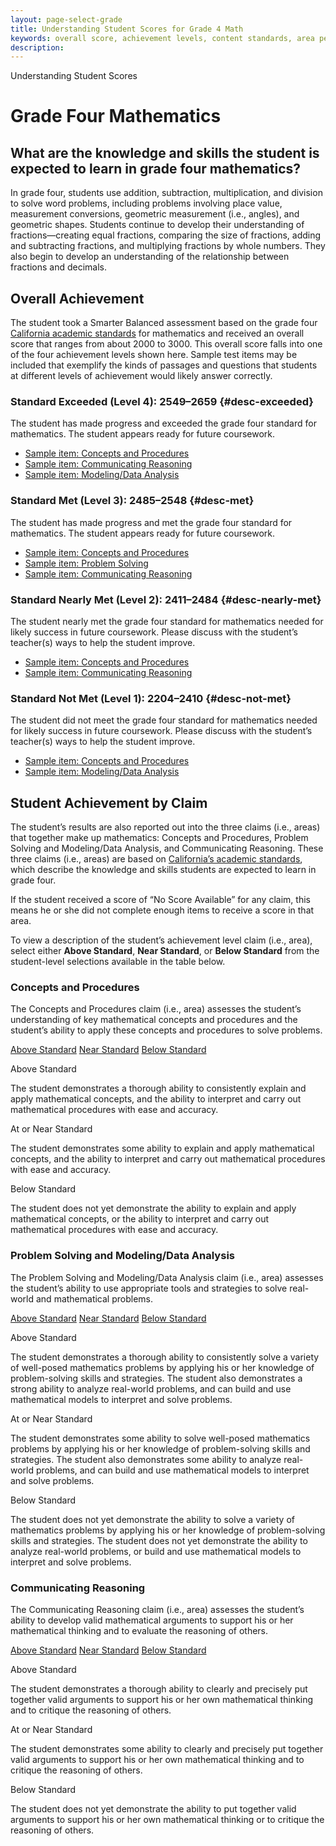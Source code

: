 ```yaml
---
layout: page-select-grade
title: Understanding Student Scores for Grade 4 Math
keywords: overall score, achievement levels, content standards, area performance level, EAP
description:
---
```


<div class="herring" markdown="1">

Understanding Student Scores

# Grade Four Mathematics

## What are the knowledge and skills the student is expected to learn in grade four mathematics?

In grade four, students use addition, subtraction, multiplication, and division to solve word problems, including problems involving place value, measurement conversions, geometric measurement (i.e., angles), and geometric shapes. Students continue to develop their understanding of fractions—creating equal fractions, comparing the size of fractions, adding and subtracting fractions, and multiplying fractions by whole numbers. They also begin to develop an understanding of the relationship between fractions and decimals.

## Overall Achievement

The student took a Smarter Balanced assessment based on the grade four [California academic standards](http://www.cde.ca.gov/be/st/ss/index.asp) for mathematics and received an overall score that ranges from about 2000 to 3000.
This overall score falls into one of the four achievement levels shown here. Sample test items may be included that exemplify the kinds of passages and questions that students at
different levels of achievement would likely answer correctly.

<div class="accordion" markdown="1">

### Standard Exceeded (Level 4): 2549–2659 {#desc-exceeded}

The student has made progress and exceeded the grade four standard for mathematics. The student appears ready for future coursework.

- [Sample item: Concepts and Procedures](http://sampleitems.smarterbalanced.org/Item/187-3437)
- [Sample item: Communicating Reasoning](http://sampleitems.smarterbalanced.org/Item/187-3601)
- [Sample item: Modeling/Data Analysis](http://sampleitems.smarterbalanced.org/Item/187-3451)

</div>
<div class="accordion" markdown="1">

### Standard Met (Level 3): 2485–2548 {#desc-met}

The student has made progress and met the grade four standard for mathematics. The student appears ready for future coursework.

- [Sample item: Concepts and Procedures](http://sampleitems.smarterbalanced.org/Item/187-3531)
- [Sample item: Problem Solving](http://sampleitems.smarterbalanced.org/Item/187-3413)
- [Sample item: Communicating Reasoning](http://sampleitems.smarterbalanced.org/Item/187-3637)

</div>
<div class="accordion" markdown="1">

### Standard Nearly Met (Level 2): 2411–2484 {#desc-nearly-met}

The student nearly met the grade four standard for mathematics needed for likely success in future coursework. Please discuss with the student’s teacher(s) ways to help the student improve.

- [Sample item: Concepts and Procedures](http://sampleitems.smarterbalanced.org/Item/187-3619)
- [Sample item: Communicating Reasoning](http://sampleitems.smarterbalanced.org/Item/187-3547)

</div>
<div class="accordion" markdown="1">

### Standard Not Met (Level 1): 2204–2410 {#desc-not-met}

The student did not meet the grade four standard for mathematics needed for likely success in future coursework. Please discuss with the student’s teacher(s) ways to help the student improve.

- [Sample item: Concepts and Procedures](http://sampleitems.smarterbalanced.org/Item/187-3467)
- [Sample item: Modeling/Data Analysis](http://sampleitems.smarterbalanced.org/Item/187-3525)

</div>

## Student Achievement by Claim

The student’s results are also reported out into the three claims (i.e., areas) that together make up mathematics: Concepts and Procedures,
Problem Solving and Modeling/Data Analysis, and Communicating Reasoning. These three claims (i.e., areas) are based on [California’s academic standards](http://www.cde.ca.gov/be/st/ss/index.asp), which describe the knowledge and skills students are expected to learn in grade four.

If the student received a score of “No Score Available” for any claim, this means he or she did not complete enough items to receive a score in that area.

To view a description of the student’s achievement level claim (i.e., area), select either **Above Standard**, **Near Standard**, or **Below Standard** from the student-level selections available in the table below.

<div class="by-claim concepts">
	<div class="claim">
		<h3>Concepts and Procedures</h3>
		<p>The Concepts and Procedures claim (i.e., area) assesses the student’s understanding of key mathematical concepts and procedures and the student’s ability to apply these concepts and procedures to solve problems.</p>
	</div>
	<div class="standards" aria-live="polite">
		<div class="triggers" aria-hidden="true">
			<a href="" id="trigger-concepts-above">Above Standard</a>
			<a href="" id="trigger-concepts-near">Near Standard</a>
			<a href="" id="trigger-concepts-below">Below Standard</a>
		</div>
		<div id="concepts-above" class="std">
			<p class="hide">Above Standard</p>
			<p>The student demonstrates a thorough ability to consistently explain and apply mathematical concepts, and the ability to interpret and carry out mathematical procedures with ease and accuracy.</p>
		</div>
		<div id="concepts-near" class="std">
			<p class="hide">At or Near Standard</p>
			<p>The student demonstrates some ability to explain and apply mathematical concepts, and the ability to interpret and carry out mathematical procedures with ease and accuracy.</p>
		</div>
		<div id="concepts-below" class="std">
			<p class="hide">Below Standard</p>
			<p>The student does not yet demonstrate the ability to explain and apply mathematical concepts, or the ability to interpret and carry out mathematical procedures with ease and accuracy.</p>
		</div>
	</div>
	<div class="clear"></div>
</div>

<div class="by-claim solving">
	<div class="claim">
		<h3>Problem Solving and Modeling/Data Analysis</h3>
		<p>The Problem Solving and Modeling/Data Analysis claim (i.e., area) assesses the student’s ability to use appropriate tools and strategies to solve real-world and mathematical problems.</p>
	</div>
	<div class="standards" aria-live="polite">
		<div class="triggers" aria-hidden="true">
			<a href="" id="trigger-solving-above">Above Standard</a>
			<a href="" id="trigger-solving-near">Near Standard</a>
			<a href="" id="trigger-solving-below">Below Standard</a>
		</div>
		<div id="solving-above" class="std">
			<p class="hide">Above Standard</p>
			<p>The student demonstrates a thorough ability to consistently solve a variety of well-posed mathematics problems by applying his or her knowledge of problem-solving skills and strategies. The student also demonstrates a strong ability to analyze real-world problems, and can build and use mathematical models to interpret and solve problems.</p>
		</div>
		<div id="solving-near" class="std">
			<p class="hide">At or Near Standard</p>
			<p>The student demonstrates some ability to solve well-posed mathematics problems by applying his or her knowledge of problem-solving skills and strategies. The student also demonstrates some ability to analyze real-world problems, and can build and use mathematical models to interpret and solve problems.</p>
		</div>
		<div id="solving-below" class="std">
			<p class="hide">Below Standard</p>
			<p>The student does not yet demonstrate the ability to solve a variety of mathematics problems by applying his or her knowledge of problem-solving skills and strategies. The student does not yet demonstrate the ability to analyze real-world problems, or build and use mathematical models to interpret and solve problems.</p>
		</div>
	</div>
	<div class="clear"></div>
</div>

<div class="by-claim reasoning">
	<div class="claim">
		<h3>Communicating Reasoning</h3>
		<p>The Communicating Reasoning claim (i.e., area) assesses the student’s ability to develop valid mathematical arguments to support his or her mathematical thinking and to evaluate the reasoning of others.</p>
	</div>
	<div class="standards" aria-live="polite">
		<div class="triggers" aria-hidden="true">
			<a href="" id="trigger-reasoning-above">Above Standard</a>
			<a href="" id="trigger-reasoning-near">Near Standard</a>
			<a href="" id="trigger-reasoning-below">Below Standard</a>
		</div>
		<div id="reasoning-above" class="std">
			<p class="hide">Above Standard</p>
			<p>The student demonstrates a thorough ability to clearly and precisely put together valid arguments to support his or her own mathematical thinking and to critique the reasoning of others.</p>
		</div>
		<div id="reasoning-near" class="std">
			<p class="hide">At or Near Standard</p>
			<p>The student demonstrates some ability to clearly and precisely put together valid arguments to support his or her own mathematical thinking and to critique the reasoning of others.</p>
		</div>
		<div id="reasoning-below" class="std">
			<p class="hide">Below Standard</p>
			<p>The student does not yet demonstrate the ability to put together valid arguments to support his or her own mathematical thinking or to critique the reasoning of others.</p>
		</div>
	</div>
	<div class="clear"></div>
</div>

</div><!-- /.herring -->
